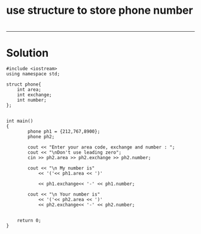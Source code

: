 # use structure to store phone number
#
---
# Solution

    #include <iostream>
    using namespace std;

    struct phone{
        int area;
        int exchange;
        int number;
    };


    int main()
    {
            phone ph1 = {212,767,8900};
            phone ph2;

            cout << "Enter your area code, exchange and number : ";
            cout << "\nDon't use leading zero";
            cin >> ph2.area >> ph2.exchange >> ph2.number;

            cout << "\n My number is"
                << '('<< ph1.area << ')'

                << ph1.exchange<< '-' << ph1.number;

            cout << "\n Your number is"
                << '('<< ph2.area << ')'
                << ph2.exchange<< '-' << ph2.number;


        return 0;
    }


